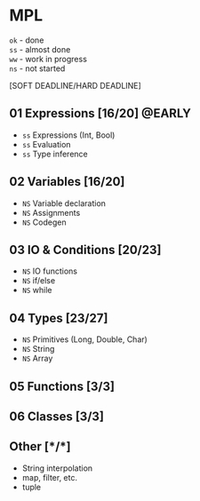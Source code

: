 # MPL

`ok` - done <br>
`ss` - almost done <br>
`ww` - work in progress <br>
`ns` - not started

\[SOFT DEADLINE/HARD DEADLINE\]

## 01 Expressions \[16/20\] @EARLY
* `ss` Expressions (Int, Bool)
* `ss` Evaluation
* `ss` Type inference

## 02 Variables \[16/20\]
* `NS` Variable declaration
* `NS` Assignments
* `NS` Codegen

## 03 IO & Conditions \[20/23\]
* `NS` IO functions
* `NS` if/else
* `NS` while

## 04 Types \[23/27\]
* `NS` Primitives (Long, Double, Char)
* `NS` String
* `NS` Array

## 05 Functions \[3/3\]

## 06 Classes \[3/3\]

## Other \[\*/*\]
* String interpolation
* map, filter, etc.
* tuple
